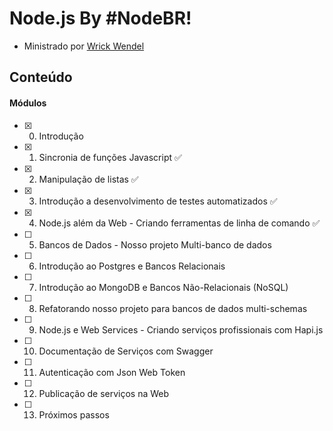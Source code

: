 # Node.js By #NodeBR!
 - Ministrado por [Wrick Wendel](https://github.com/ErickWendel)

## Conteúdo <a name = "content"></a>
#### Módulos
- [x] 0. Introdução 
- [x] 1. Sincronia de funções Javascript ✅
- [x] 2. Manipulação de listas ✅
- [x] 3. Introdução a desenvolvimento de testes automatizados ✅
- [x] 4. Node.js além da Web - Criando ferramentas de linha de comando ✅
- [ ] 5. Bancos de Dados - Nosso projeto Multi-banco de dados
- [ ] 6. Introdução ao Postgres e Bancos Relacionais
- [ ] 7. Introdução ao MongoDB e Bancos Não-Relacionais (NoSQL)
- [ ] 8. Refatorando nosso projeto para bancos de dados multi-schemas
- [ ] 9. Node.js e Web Services - Criando serviços profissionais com Hapi.js
- [ ] 10. Documentação de Serviços com Swagger
- [ ] 11. Autenticação com Json Web Token
- [ ] 12. Publicação de serviços na Web
- [ ] 13. Próximos passos


